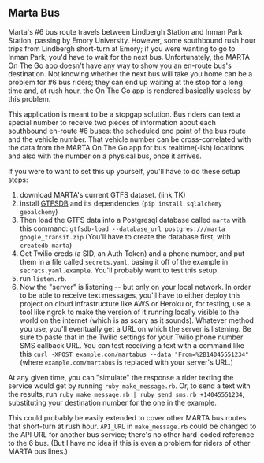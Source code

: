 Marta Bus
---------

Marta's #6 bus route travels between Lindbergh Station and Inman Park Station, passing by Emory University. However, some southbound rush hour trips from Lindbergh short-turn at Emory; if you were wanting to go to Inman Park, you'd have to wait for the next bus. Unfortunately, the MARTA On The Go app doesn't have any way to show you an en-route bus's destination. Not knowing whether the next bus will take you home can be a problem for #6 bus riders; they can end up waiting at the stop for a long time and, at rush hour, the On The Go app is rendered basically useless by this problem.

This application is meant to be a stopgap solution. Bus riders can text a special number to receive two pieces of information about each southbound en-route #6 buses: the scheduled end point of the bus route and the vehicle number. That vehicle number can be cross-correlated with the data from the MARTA On The Go app for bus realtime(-ish) locations and also with the number on a physical bus, once it arrives.

If you were to want to set this up yourself, you'll have to do these setup steps:

1. download MARTA's current GTFS dataset. (link TK)
2. install [GTFSDB](https://github.com/OpenTransitTools/gtfsdb) and its dependencies (`pip install sqlalchemy geoalchemy`)
3. Then load the GTFS data into a Postgresql database called `marta` with this command: `gtfsdb-load --database_url postgres:///marta  google_transit.zip` (You'll have to create the database first, with `createdb marta`)
4. Get Twilio creds (a SID, an Auth Token) and a phone number, and put them in a file called `secrets.yaml`, basing it off of the example in `secrets.yaml.example`. You'll probably want to test this setup.
5. run `listen.rb`.
5. Now the "server" is listening -- but only on your local network. In order to be able to receive text messages, you'll have to either deploy this project on cloud infrastructure like AWS or Heroku or, for testing, use a tool like ngrok to make the version of it running locally visible to the world on the internet (which is as scary as it sounds). Whatever method you use, you'll eventually get a URL on which the server is listening. Be sure to paste that in the Twilio settings for your Twilio phone number SMS callback URL. You can test receiving a text with a command like this `curl -XPOST example.com/martabus --data "From=%2B14045551234"` (where `example.com/martabus` is replaced with your server's URL.)

At any given time, you can "simulate" the response a rider texting the service would get by running `ruby make_message.rb`. Or, to send a text with the results, run `ruby make_message.rb | ruby send_sms.rb +14045551234`, substituting your destination number for the one in the example.

This could probably be easily extended to cover other MARTA bus routes that short-turn at rush hour. `API_URL` in `make_message.rb` could be changed to the API URL for another bus service; there's no other hard-coded reference to the 6 bus. (But I have no idea if this is even a problem for riders of other MARTA bus lines.)